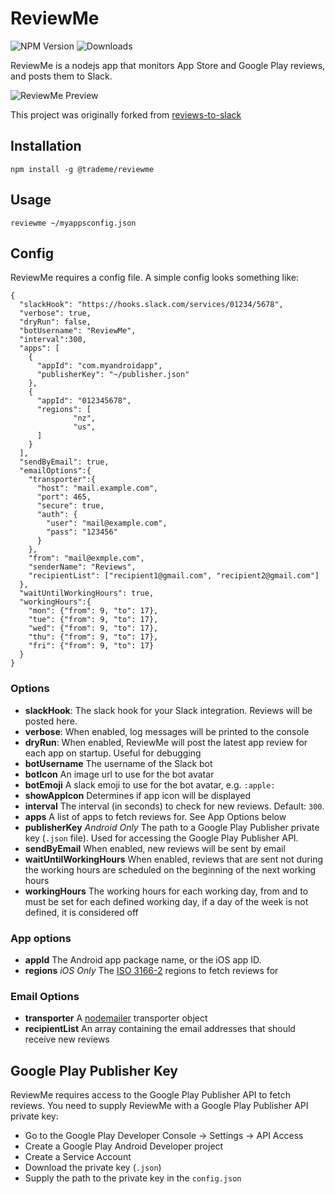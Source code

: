 # ReviewMe

![NPM Version](https://img.shields.io/npm/v/@trademe/reviewme.svg) ![Downloads](https://img.shields.io/npm/dt/@trademe/reviewme.svg)  

ReviewMe is a nodejs app that monitors App Store and Google Play reviews, and posts them to Slack.

![ReviewMe Preview](images/reviewme-preview.png)

This project was originally forked from [reviews-to-slack](https://www.npmjs.com/package/reviews-to-slack)


## Installation

`npm install -g @trademe/reviewme`

## Usage

`reviewme ~/myappsconfig.json`

## Config

ReviewMe requires a config file. A simple config looks something like:

```
{
  "slackHook": "https://hooks.slack.com/services/01234/5678",
  "verbose": true,
  "dryRun": false,
  "botUsername": "ReviewMe",
  "interval":300,
  "apps": [
    {
      "appId": "com.myandroidapp",
      "publisherKey": "~/publisher.json"
    },
    {
      "appId": "012345678",
      "regions": [
              "nz",
              "us",
      ]
    }
  ],
  "sendByEmail": true,
  "emailOptions":{
    "transporter":{
      "host": "mail.example.com",
      "port": 465,
      "secure": true, 
      "auth": {
        "user": "mail@example.com",
        "pass": "123456"
      }
    },
    "from": "mail@exmple.com",
    "senderName": "Reviews",
    "recipientList": ["recipient1@gmail.com", "recipient2@gmail.com"]
  },
  "waitUntilWorkingHours": true,
  "workingHours":{
    "mon": {"from": 9, "to": 17},
    "tue": {"from": 9, "to": 17},
    "wed": {"from": 9, "to": 17},
    "thu": {"from": 9, "to": 17},
    "fri": {"from": 9, "to": 17}
  }
}
```
### Options
* **slackHook**: The slack hook for your Slack integration. Reviews will be posted here.
* **verbose**: When enabled, log messages will be printed to the console
* **dryRun**: When enabled, ReviewMe will post the latest app review for each app on startup. Useful for debugging
* **botUsername** The username of the Slack bot
* **botIcon** An image url to use for the bot avatar
* **botEmoji** A slack emoji to use for the bot avatar, e.g. `:apple:`
* **showAppIcon** Determines if app icon will be displayed
* **interval** The interval (in seconds) to check for new reviews. Default: `300`.
* **apps** A list of apps to fetch reviews for. See App Options below
* **publisherKey** *Android Only* The path to a Google Play Publisher private key (`.json` file). Used for accessing the Google Play Publisher API.
* **sendByEmail** When enabled, new reviews will be sent by email
* **waitUntilWorkingHours** When enabled, reviews that are sent not during the working hours are scheduled on the beginning of the next working hours
* **workingHours** The working hours for each working day, from and to must be set for each defined working day, if a day of the week is not defined, it is considered off

### App options

* **appId** The Android app package name, or the iOS app ID.
* **regions** *iOS Only* The [ISO 3166-2](https://en.wikipedia.org/wiki/ISO_3166-2#Current_codes) regions to fetch reviews for

### Email Options
* **transporter** A [nodemailer](https://nodemailer.com/about/) transporter object
* **recipientList** An array containing the email addresses that should receive new reviews

## Google Play Publisher Key
ReviewMe requires access to the Google Play Publisher API to fetch reviews. You need to supply ReviewMe with a Google Play Publisher API private key:

* Go to the Google Play Developer Console -> Settings -> API Access
* Create a Google Play Android Developer project
* Create a Service Account
* Download the private key (`.json`)
* Supply the path to the private key in the `config.json`

 



